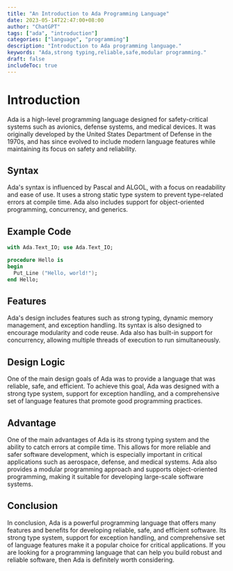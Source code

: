 ```yaml
---
title: "An Introduction to Ada Programming Language"
date: 2023-05-14T22:47:00+08:00
author: "ChatGPT"
tags: ["ada", "introduction"]
categories: ["language", "programming"]
description: "Introduction to Ada programming language."
keywords: "Ada,strong typing,reliable,safe,modular programming."
draft: false
includeToc: true
---
```


# Introduction
Ada is a high-level programming language designed for safety-critical systems such as avionics, defense systems, and medical devices. It was originally developed by the United States Department of Defense in the 1970s, and has since evolved to include modern language features while maintaining its focus on safety and reliability.

## Syntax
Ada's syntax is influenced by Pascal and ALGOL, with a focus on readability and ease of use. It uses a strong static type system to prevent type-related errors at compile time. Ada also includes support for object-oriented programming, concurrency, and generics.

## Example Code
```ada
with Ada.Text_IO; use Ada.Text_IO;

procedure Hello is
begin
  Put_Line ("Hello, world!");
end Hello;
```

## Features
Ada's design includes features such as strong typing, dynamic memory management, and exception handling. Its syntax is also designed to encourage modularity and code reuse. Ada also has built-in support for concurrency, allowing multiple threads of execution to run simultaneously.

## Design Logic
One of the main design goals of Ada was to provide a language that was reliable, safe, and efficient. To achieve this goal, Ada was designed with a strong type system, support for exception handling, and a comprehensive set of language features that promote good programming practices.

## Advantage
One of the main advantages of Ada is its strong typing system and the ability to catch errors at compile time. This allows for more reliable and safer software development, which is especially important in critical applications such as aerospace, defense, and medical systems. Ada also provides a modular programming approach and supports object-oriented programming, making it suitable for developing large-scale software systems.

## Conclusion
In conclusion, Ada is a powerful programming language that offers many features and benefits for developing reliable, safe, and efficient software. Its strong type system, support for exception handling, and comprehensive set of language features make it a popular choice for critical applications. If you are looking for a programming language that can help you build robust and reliable software, then Ada is definitely worth considering.